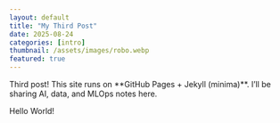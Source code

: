 ```yaml
---
layout: default
title: "My Third Post"
date: 2025-08-24
categories: [intro]
thumbnail: /assets/images/robo.webp
featured: true
---
```


<p>Third post! This site runs on **GitHub Pages + Jekyll (minima)**.  
I’ll be sharing AI, data, and MLOps notes here.</p>

<p>Hello World!</p>
